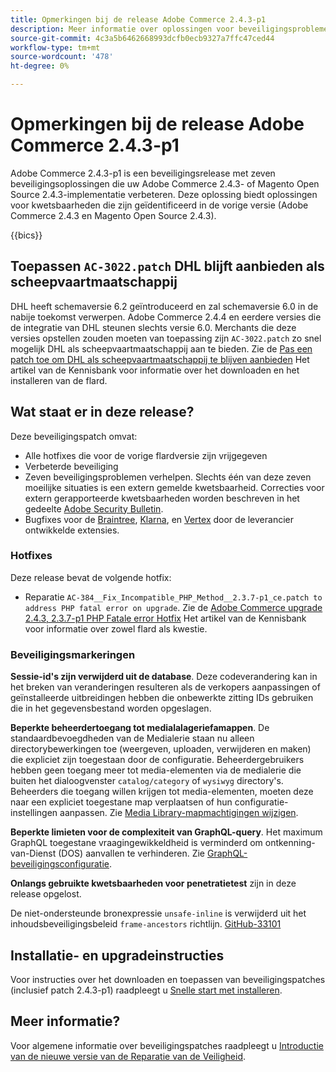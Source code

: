 ```yaml
---
title: Opmerkingen bij de release Adobe Commerce 2.4.3-p1
description: Meer informatie over oplossingen voor beveiligingsproblemen vindt u in de Adobe Commerce-release 2.4.3-p1.
source-git-commit: 4c3a5b6462668993dcfb0ecb9327a7ffc47ced44
workflow-type: tm+mt
source-wordcount: '478'
ht-degree: 0%

---
```



# Opmerkingen bij de release Adobe Commerce 2.4.3-p1

Adobe Commerce 2.4.3-p1 is een beveiligingsrelease met zeven beveiligingsoplossingen die uw Adobe Commerce 2.4.3- of Magento Open Source 2.4.3-implementatie verbeteren. Deze oplossing biedt oplossingen voor kwetsbaarheden die zijn geïdentificeerd in de vorige versie (Adobe Commerce 2.4.3 en Magento Open Source 2.4.3).

{{bics}}

## Toepassen `AC-3022.patch` DHL blijft aanbieden als scheepvaartmaatschappij

DHL heeft schemaversie 6.2 geïntroduceerd en zal schemaversie 6.0 in de nabije toekomst verwerpen. Adobe Commerce 2.4.4 en eerdere versies die de integratie van DHL steunen slechts versie 6.0. Merchants die deze versies opstellen zouden moeten van toepassing zijn `AC-3022.patch` zo snel mogelijk DHL als scheepvaartmaatschappij aan te bieden. Zie de [Pas een patch toe om DHL als scheepvaartmaatschappij te blijven aanbieden](https://support.magento.com/hc/en-us/articles/7707818131597-Apply-a-patch-to-continue-offering-DHL-as-shipping-carrier) Het artikel van de Kennisbank voor informatie over het downloaden en het installeren van de flard.

## Wat staat er in deze release?

Deze beveiligingspatch omvat:

* Alle hotfixes die voor de vorige flardversie zijn vrijgegeven
* Verbeterde beveiliging
* Zeven beveiligingsproblemen verhelpen. Slechts één van deze zeven moeilijke situaties is een extern gemelde kwetsbaarheid. Correcties voor extern gerapporteerde kwetsbaarheden worden beschreven in het gedeelte [Adobe Security Bulletin](https://helpx.adobe.com/security/products/magento/apsb21-86.html).
* Bugfixes voor de [Braintree](https://docs.magento.com/user-guide/payment/braintree.html), [Klarna](https://docs.magento.com/user-guide/payment/klarna.html#changes-in-the-latest-release), en [Vertex](https://docs.magento.com/user-guide/tax/vertex.html#changes-in-the-latest-release) door de leverancier ontwikkelde extensies.

### Hotfixes

Deze release bevat de volgende hotfix:

* Reparatie `AC-384__Fix_Incompatible_PHP_Method__2.3.7-p1_ce.patch to address PHP fatal error on upgrade`. Zie de [Adobe Commerce upgrade 2.4.3, 2.3.7-p1 PHP Fatale error Hotfix](https://support.magento.com/hc/en-us/articles/4408021533069-Adobe-Commerce-upgrade-2-4-3-2-3-7-p1-PHP-Fatal-error-Hotfix) Het artikel van de Kennisbank voor informatie over zowel flard als kwestie.

### Beveiligingsmarkeringen

**Sessie-id&#39;s zijn verwijderd uit de database**. Deze codeverandering kan in het breken van veranderingen resulteren als de verkopers aanpassingen of geïnstalleerde uitbreidingen hebben die onbewerkte zitting IDs gebruiken die in het gegevensbestand worden opgeslagen. <!-- MC-40976-->

**Beperkte beheerdertoegang tot medialalageriefamappen**. De standaardbevoegdheden van de Medialerie staan nu alleen directorybewerkingen toe (weergeven, uploaden, verwijderen en maken) die expliciet zijn toegestaan door de configuratie. Beheerdergebruikers hebben geen toegang meer tot media-elementen via de medialerie die buiten het dialoogvenster `catalog/category` of `wysiwyg` directory&#39;s. Beheerders die toegang willen krijgen tot media-elementen, moeten deze naar een expliciet toegestane map verplaatsen of hun configuratie-instellingen aanpassen. Zie [Media Library-mapmachtigingen wijzigen](https://developer.adobe.com/commerce/php/tutorials/backend/modify-image-library-permissions/). <!-- B2B-1897-->

**Beperkte limieten voor de complexiteit van GraphQL-query**. Het maximum GraphQL toegestane vraagingewikkeldheid is verminderd om ontkenning-van-Dienst (DOS) aanvallen te verhinderen. Zie [GraphQL-beveiligingsconfiguratie](https://devdocs.magento.com/guides/v2.4/graphql/security-configuration.html). <!-- PWA-1700-->

**Onlangs gebruikte kwetsbaarheden voor penetratietest** zijn in deze release opgelost. <!-- MC-42431-->

De niet-ondersteunde bronexpressie `unsafe-inline` is verwijderd uit het inhoudsbeveiligingsbeleid `frame-ancestors` richtlijn. [GitHub-33101](https://github.com/magento/magento2/issues/33101)<!-- MC-42632-->

## Installatie- en upgradeinstructies

Voor instructies over het downloaden en toepassen van beveiligingspatches (inclusief patch 2.4.3-p1) raadpleegt u [Snelle start met installeren](../../../installation/composer.md).

## Meer informatie?

Voor algemene informatie over beveiligingspatches raadpleegt u [Introductie van de nieuwe versie van de Reparatie van de Veiligheid](https://community.magento.com/t5/Magento-DevBlog/Introducing-the-New-Security-Patch-Release/ba-p/141287).
